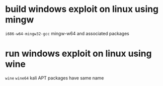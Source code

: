 # build windows exploit on linux using mingw
`i686-w64-mingw32-gcc`
mingw-w64 and associated packages

# run windows exploit on linux using wine
`wine`
`wine64`
kali APT packages have same name
